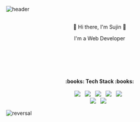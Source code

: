 ![header](https://capsule-render.vercel.app/api?type=slice&text=Sujin%20Park&color={"color":{"0":"F8B195","50":"F67280","100":"C06C84"},"text":"f7f5f5"}&fontColor=black)
<br/>
<br/>
 <div align="center">
 <p style="text-align:center">👋 Hi there, I'm Sujin 👋 </p>
 <p>I'm a Web Developer</p>
</div> 
<br/><br/><br/><br/><br/>

<div align="center"><b>:books: Tech Stack :books:</b></div>

<br/>
<div align = "center">
<img src="https://img.shields.io/badge/-SpringBoot-brightgreen?logo=Spring&logoColor=white&style=flat-square" /> &nbsp; 
<img src="https://img.shields.io/badge/-MySQL-4479a1?logo=MySQL&logoColor=white&style=flat-square" /> &nbsp;
<img src="https://img.shields.io/badge/-Java-b366f6?logo=Java&logoColor=white&style=flat-square" /> &nbsp;
<img src="https://img.shields.io/badge/-HTML5-e34f26?logo=HTML5&logoColor=white&style=flat-square" /> &nbsp;
<img src="https://img.shields.io/badge/-JavaScript-f7df1e?logo=JavaScript&logoColor=white&style=flat-square" /> &nbsp; 
<br/>
<img src="https://img.shields.io/badge/-CSS3-1572b6?logo=CSS3&logoColor=white&style=flat-square" /> &nbsp;
<img src="https://img.shields.io/badge/-AWS-232f32?logo=Amazon AWS&logoColor=white&style=flat-square" /> &nbsp;

</div>

![reversal](https://capsule-render.vercel.app/api?type=slice&rotate=90&section=footer&color=gradient)
